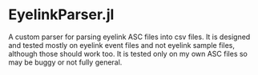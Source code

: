 # EyelinkParser.jl
A custom parser for parsing eyelink ASC files into csv files. It is designed and tested mostly on eyelink event files and not eyelink sample files, although those should work too. It is tested only on my own ASC files so may be buggy or not fully general.
